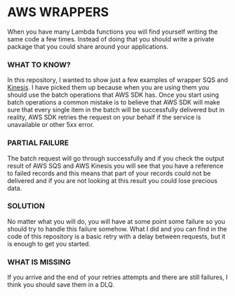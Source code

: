 # AWS WRAPPERS #

When you have many Lambda functions you will find yourself writing the same code a few times. Instead of doing that you should write a private package that you could share around your applications.

### WHAT TO KNOW? ###

In this repository, I wanted to show just a few examples of wrapper SQS and [Kinesis]( https://bitbucket.org/DanBranch/kinesis/src/master/). 
I have picked them up because when you are using them you should use the batch operations that AWS SDK has.
Once you start using batch operations a common mistake is to believe that AWS SDK will make sure that every single item in the batch will be successfully delivered but in reality, AWS SDK retries the request on your behalf if the service is unavailable or other 5xx error.
 
### PARTIAL FAILURE ###

The batch request will go through successfully and if you check the output result of AWS SQS and AWS Kinesis you will see that you have a reference to failed records and this means that part of your records could not be delivered and if you are not looking at this result you could lose precious data.

### SOLUTION ###

No matter what you will do, you will have at some point some failure so you should try to handle this failure somehow. What I did and you can find in the code of this repository is a basic retry with a delay between requests, but it is enough to get you started.

### WHAT IS MISSING ###

If you arrive and the end of your retries attempts and there are still failures, I think you should save them in a DLQ.
